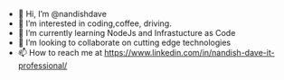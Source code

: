 - 👋 Hi, I’m @nandishdave
- 👀 I’m interested in coding,coffee, driving.
- 🌱 I’m currently learning NodeJs and Infrastucture as Code
- 💞️ I’m looking to collaborate on cutting edge technologies
- 📫 How to reach me at https://www.linkedin.com/in/nandish-dave-it-professional/

<!---
nandishdave/nandishdave is a ✨ special ✨ repository because its `README.md` (this file) appears on your GitHub profile.
You can click the Preview link to take a look at your changes.
--->

